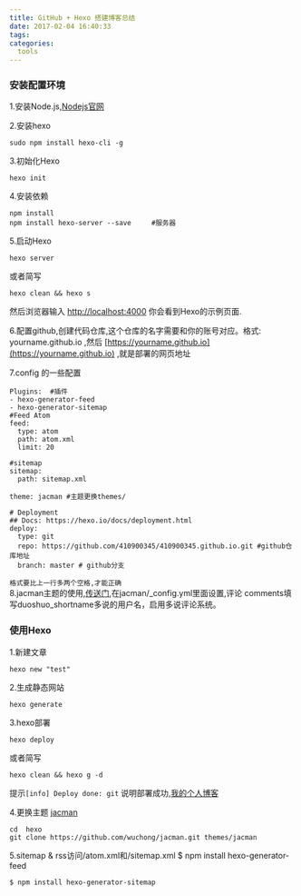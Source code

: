 ```yaml
---
title: GitHub + Hexo 搭建博客总结
date: 2017-02-04 16:40:33
tags:
categories: 
  tools
---
```

### 安装配置环境
1.安装Node.js,[Nodejs官网](https://nodejs.org/en/)

2.安装hexo 
	
	sudo npm install hexo-cli -g
	
3.初始化Hexo
	
	hexo init
4.安装依赖
<!-- more -->

	npm install
	npm install hexo-server --save     #服务器
5.启动Hexo
	
	hexo server
或者简写
	
	hexo clean && hexo s

然后浏览器输入 [http://localhost:4000](http://localhost:4000) 你会看到Hexo的示例页面.



6.配置github,创建代码仓库,这个仓库的名字需要和你的账号对应。格式:  yourname.github.io ,然后 [https://yourname.github.io](https://yourname.github.io) ,就是部署的网页地址

7.config 的一些配置
	
	Plugins:  #插件
	- hexo-generator-feed
	- hexo-generator-sitemap
	#Feed Atom
	feed:
  	  type: atom
  	  path: atom.xml
  	  limit: 20

	#sitemap
	sitemap:
  	  path: sitemap.xml
  
	theme: jacman #主题更换themes/

	# Deployment
	## Docs: https://hexo.io/docs/deployment.html
	deploy:
 	  type: git
 	  repo: https://github.com/410900345/410900345.github.io.git #github仓库地址
 	  branch: master # github分支
`格式要比上一行多两个空格,才能正确`  
8.jacman主题的使用,[传送门](http://wuchong.me/blog/2014/11/20/how-to-use-jacman/),在jacman/_config.yml里面设置,评论 comments填写duoshuo_shortname多说的用户名，启用多说评论系统。
### 使用Hexo
1.新建文章
	
	hexo new "test"
2.生成静态网站

	hexo generate
3.hexo部署

	hexo deploy     
或者简写
	
	hexo clean && hexo g -d
提示`[info] Deploy done: git` 说明部署成功,[我的个人博客](https://410900345.github.io)

4.更换主题 [jacman](https://github.com/wuchong/jacman)

	cd  hexo
	git clone https://github.com/wuchong/jacman.git themes/jacman
5.sitemap & rss访问/atom.xml和/sitemap.xml
	$ npm install hexo-generator-feed 

	$ npm install hexo-generator-sitemap